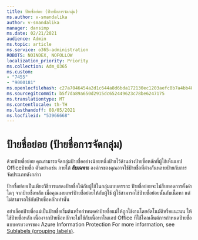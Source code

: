 ```yaml
---
title: ป้ายชื่อย่อย (ป้ายชื่อการจัดกลุ่ม)
ms.author: v-smandalika
author: v-smandalika
manager: dansimp
ms.date: 02/21/2021
audience: Admin
ms.topic: article
ms.service: o365-administration
ROBOTS: NOINDEX, NOFOLLOW
localization_priority: Priority
ms.collection: Adm_O365
ms.custom:
- "7455"
- "9000181"
ms.openlocfilehash: c27a7046454a2d1c644a8d6bda172130ec1203aefc8b7a4bb484ffb892602920
ms.sourcegitcommit: b5f7da89a650d2915dc652449623c78be6247175
ms.translationtype: MT
ms.contentlocale: th-TH
ms.lasthandoff: 08/05/2021
ms.locfileid: "53966668"
---
```

# <a name="sublabels-grouping-labels"></a>ป้ายชื่อย่อย (ป้ายชื่อการจัดกลุ่ม)

ด้วยป้ายชื่อย่อย คุณสามารถจัดกลุ่มป้ายชื่ออย่างน้อยหนึ่งป้ายไว้ด้านล่างป้ายชื่อหลักที่ผู้ใช้เห็นแอป Officeป้ายชื่อ ตัวอย่างเช่น ภายใต้ **ลับเฉพาะ** องค์กรของคุณอาจใช้ป้ายชื่อที่ต่างกันหลายป้ายกับการจัดประเภทดังกล่าว

ป้ายชื่อย่อยเป็นเพียงวิธีการแสดงป้ายชื่อให้กับผู้ใช้ในกลุ่มแบบตรรกะ ป้ายชื่อย่อยจะไม่สืบทอดการตั้งค่าใดๆ จากป้ายชื่อหลัก เมื่อคุณเผยแพร่ป้ายชื่อย่อยให้กับผู้ใช้ ผู้ใช้สามารถใช้ป้ายชื่อย่อยนั้นกับเนื้อหา แต่ไม่สามารถใช้กับป้ายชื่อหลักเท่านั้น

อย่าเลือกป้ายชื่อแม่เป็นป้ายชื่อเริ่มต้นหรือกําหนดค่าป้ายชื่อแม่ให้ถูกใช้งานโดยอัตโนมัติหรือแนะนน ให้ใช้ป้ายชื่อหลัก เนื่องจากป้ายชื่อหลักจะไม่ใช้กับเนื้อหาในแอป Office ที่ใช้ไคลเอ็นต์การกําหนดป้ายชื่อแบบครบวงจรของ Azure Information Protection For more information, see [Sublabels (grouping labels)](https://docs.microsoft.com/microsoft-365/compliance/sensitivity-labels).
